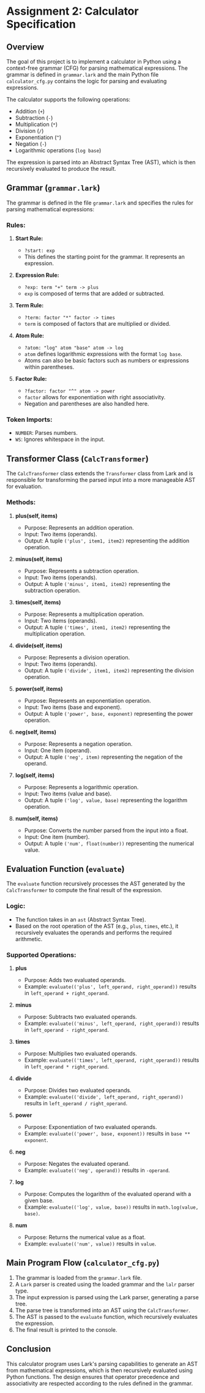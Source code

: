 # Assignment 2: Calculator Specification

## Overview

The goal of this project is to implement a calculator in Python using a context-free grammar (CFG) for parsing mathematical expressions. The grammar is defined in `grammar.lark` and the main Python file `calculator_cfg.py` contains the logic for parsing and evaluating expressions.

The calculator supports the following operations:
- Addition (`+`)
- Subtraction (`-`)
- Multiplication (`*`)
- Division (`/`)
- Exponentiation (`^`)
- Negation (`-`)
- Logarithmic operations (`log base`)

The expression is parsed into an Abstract Syntax Tree (AST), which is then recursively evaluated to produce the result.

## Grammar (`grammar.lark`)

The grammar is defined in the file `grammar.lark` and specifies the rules for parsing mathematical expressions:

### Rules:
1. **Start Rule:**
   - `?start: exp`
   - This defines the starting point for the grammar. It represents an expression.

2. **Expression Rule:**
   - `?exp: term "+" term -> plus`
   - `exp` is composed of terms that are added or subtracted.

3. **Term Rule:**
   - `?term: factor "*" factor -> times`
   - `term` is composed of factors that are multiplied or divided.

4. **Atom Rule:**
   - `?atom: "log" atom "base" atom -> log`
   - `atom` defines logarithmic expressions with the format `log base`.
   - Atoms can also be basic factors such as numbers or expressions within parentheses.

5. **Factor Rule:**
   - `?factor: factor "^" atom -> power`
   - `factor` allows for exponentiation with right associativity.
   - Negation and parentheses are also handled here.

### Token Imports:
- `NUMBER`: Parses numbers.
- `WS`: Ignores whitespace in the input.

## Transformer Class (`CalcTransformer`)

The `CalcTransformer` class extends the `Transformer` class from Lark and is responsible for transforming the parsed input into a more manageable AST for evaluation.

### Methods:

1. **plus(self, items)**
   - Purpose: Represents an addition operation.
   - Input: Two items (operands).
   - Output: A tuple `('plus', item1, item2)` representing the addition operation.

2. **minus(self, items)**
   - Purpose: Represents a subtraction operation.
   - Input: Two items (operands).
   - Output: A tuple `('minus', item1, item2)` representing the subtraction operation.

3. **times(self, items)**
   - Purpose: Represents a multiplication operation.
   - Input: Two items (operands).
   - Output: A tuple `('times', item1, item2)` representing the multiplication operation.

4. **divide(self, items)**
   - Purpose: Represents a division operation.
   - Input: Two items (operands).
   - Output: A tuple `('divide', item1, item2)` representing the division operation.

5. **power(self, items)**
   - Purpose: Represents an exponentiation operation.
   - Input: Two items (base and exponent).
   - Output: A tuple `('power', base, exponent)` representing the power operation.

6. **neg(self, items)**
   - Purpose: Represents a negation operation.
   - Input: One item (operand).
   - Output: A tuple `('neg', item)` representing the negation of the operand.

7. **log(self, items)**
   - Purpose: Represents a logarithmic operation.
   - Input: Two items (value and base).
   - Output: A tuple `('log', value, base)` representing the logarithm operation.

8. **num(self, items)**
   - Purpose: Converts the number parsed from the input into a float.
   - Input: One item (number).
   - Output: A tuple `('num', float(number))` representing the numerical value.

## Evaluation Function (`evaluate`)

The `evaluate` function recursively processes the AST generated by the `CalcTransformer` to compute the final result of the expression.

### Logic:
- The function takes in an `ast` (Abstract Syntax Tree).
- Based on the root operation of the AST (e.g., `plus`, `times`, etc.), it recursively evaluates the operands and performs the required arithmetic.

### Supported Operations:

1. **plus**
   - Purpose: Adds two evaluated operands.
   - Example: `evaluate(('plus', left_operand, right_operand))` results in `left_operand + right_operand`.

2. **minus**
   - Purpose: Subtracts two evaluated operands.
   - Example: `evaluate(('minus', left_operand, right_operand))` results in `left_operand - right_operand`.

3. **times**
   - Purpose: Multiplies two evaluated operands.
   - Example: `evaluate(('times', left_operand, right_operand))` results in `left_operand * right_operand`.

4. **divide**
   - Purpose: Divides two evaluated operands.
   - Example: `evaluate(('divide', left_operand, right_operand))` results in `left_operand / right_operand`.

5. **power**
   - Purpose: Exponentiation of two evaluated operands.
   - Example: `evaluate(('power', base, exponent))` results in `base ** exponent`.

6. **neg**
   - Purpose: Negates the evaluated operand.
   - Example: `evaluate(('neg', operand))` results in `-operand`.

7. **log**
   - Purpose: Computes the logarithm of the evaluated operand with a given base.
   - Example: `evaluate(('log', value, base))` results in `math.log(value, base)`.

8. **num**
   - Purpose: Returns the numerical value as a float.
   - Example: `evaluate(('num', value))` results in `value`.

## Main Program Flow (`calculator_cfg.py`)

1. The grammar is loaded from the `grammar.lark` file.
2. A `Lark` parser is created using the loaded grammar and the `lalr` parser type.
3. The input expression is parsed using the Lark parser, generating a parse tree.
4. The parse tree is transformed into an AST using the `CalcTransformer`.
5. The AST is passed to the `evaluate` function, which recursively evaluates the expression.
6. The final result is printed to the console.

## Conclusion

This calculator program uses Lark's parsing capabilities to generate an AST from mathematical expressions, which is then recursively evaluated using Python functions. The design ensures that operator precedence and associativity are respected according to the rules defined in the grammar.
